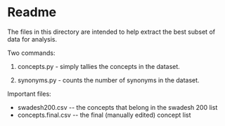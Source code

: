 # Readme

The files in this directory are intended to help extract the best subset of data for analysis.

Two commands:

1. concepts.py - simply tallies the concepts in the dataset.

2. synonyms.py - counts the number of synonyms in the dataset.

Important files:

* swadesh200.csv -- the concepts that belong in the swadesh 200 list
* concepts.final.csv -- the final (manually edited) concept list